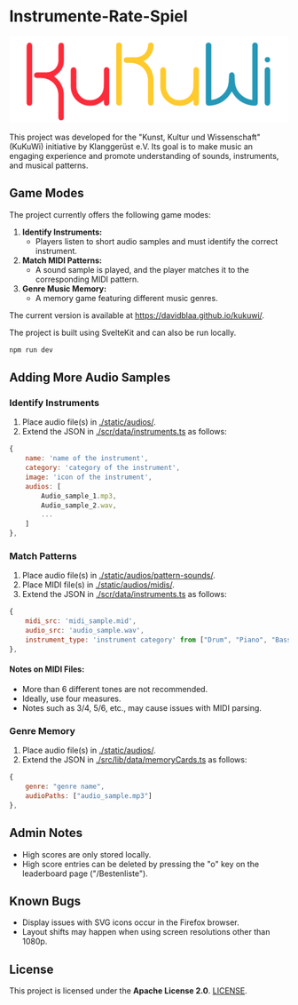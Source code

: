 # Instrumente-Rate-Spiel

![KuKuWi](static/images/logo_name.png)

This project was developed for the "Kunst, Kultur und Wissenschaft" (KuKuWi) initiative by Klanggerüst e.V. Its goal is to make music an engaging experience and promote understanding of sounds, instruments, and musical patterns.

## Game Modes

The project currently offers the following game modes:

1. **Identify Instruments:**
   - Players listen to short audio samples and must identify the correct instrument.
2. **Match MIDI Patterns:**
   - A sound sample is played, and the player matches it to the corresponding MIDI pattern.
3. **Genre Music Memory:**
   - A memory game featuring different music genres.

The current version is available at https://davidblaa.github.io/kukuwi/.

The project is built using SvelteKit and can also be run locally.

```bash
npm run dev
```

## Adding More Audio Samples

### Identify Instruments

1. Place audio file(s) in [./static/audios/]().
2. Extend the JSON in [./scr/data/instruments.ts](src/lib/data/instruments.ts) as follows:

```javascript
{
    name: 'name of the instrument',
    category: 'category of the instrument',
    image: 'icon of the instrument',
    audios: [
        Audio_sample_1.mp3,
        Audio_sample_2.wav,
        ...
    ]
},
```

### Match Patterns

1. Place audio file(s) in [./static/audios/pattern-sounds/](#).
2. Place MIDI file(s) in [./static/audios/midis/](#).
3. Extend the JSON in [./scr/data/instruments.ts](src/lib/data/instruments.ts) as follows:

```javascript
{
    midi_src: 'midi_sample.mid',
    audio_src: 'audio_sample.wav',
    instrument_type: 'instrument category' from ["Drum", "Piano", "Bass"]
},
```

#### Notes on MIDI Files:

- More than 6 different tones are not recommended.
- Ideally, use four measures.
- Notes such as 3/4, 5/6, etc., may cause issues with MIDI parsing.

### Genre Memory

1. Place audio file(s) in [./static/audios/](#).
2. Extend the JSON in [./src/lib/data/memoryCards.ts](src/lib/data/memoryCards.ts) as follows:

```javascript
{
    genre: "genre name",
    audioPaths: ["audio_sample.mp3"]
},
```

## Admin Notes

- High scores are only stored locally.
- High score entries can be deleted by pressing the "o" key on the leaderboard page ("/Bestenliste").

## Known Bugs

- Display issues with SVG icons occur in the Firefox browser.
- Layout shifts may happen when using screen resolutions other than 1080p.

## License

This project is licensed under the **Apache License 2.0**. [LICENSE](./LICENSE).
